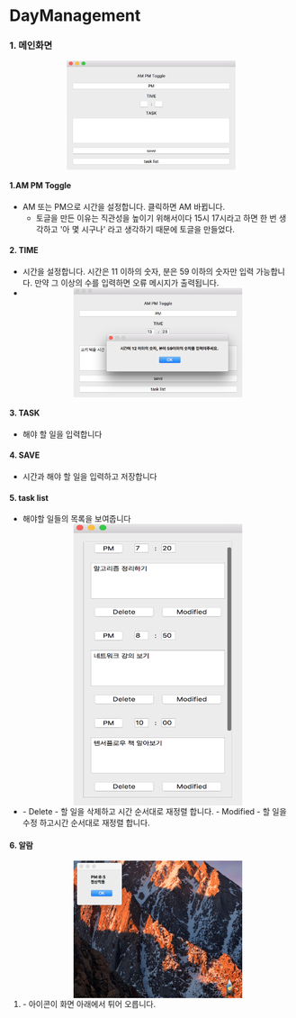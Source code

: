 
# DayManagement

### 1. 메인화면
<img src="./image/main.png" alt="Drawing" style="width: 300px; display:block; margin:0 auto;">

#### 1.AM PM Toggle
- AM 또는 PM으로 시간을 설정합니다. 클릭하면 AM 바뀝니다.
	- 토글을 만든 이유는 직관성을 높이기 위해서이다 15시 17시라고 하면 한 번 생각하고 '아 몇 시구나' 라고 생각하기 때문에 토글을 만들었다. 

#### 2. TIME
- 시간을 설정합니다. 시간은 11 이하의 숫자, 분은 59 이하의 숫자만 입력 가능합니다. 만약 그 이상의 수를 입력하면 오류 메시지가 출력됩니다.
- <img src="./image/time_input_error.png" alt="Drawing" style="width: 300px; display:block; margin:0 auto;"/>

#### 3. TASK
- 해야 할 일을 입력합니다 

#### 4. SAVE
- 시간과 해야 할 일을 입력하고 저장합니다

#### 5. task list
- 해야할 일들의 목록을 보여줍니다
- <img src="./image/tasklist.png" alt="Drawing" style="width: 300px; height: 500px; display:block; margin:0 auto;"/>
	- Delete
		- 할 일을 삭제하고 시간 순서대로 재정렬 합니다.
	- Modified
		- 할 일을 수정 하고시간 순서대로 재정렬 합니다.

#### 6. 알람

1. <img src="./image/complete.png" alt="Drawing" style="width: 300px; display:block; margin:0 auto;"/>
	- 아이콘이 화면 아래에서 튀어 오릅니다.

 
